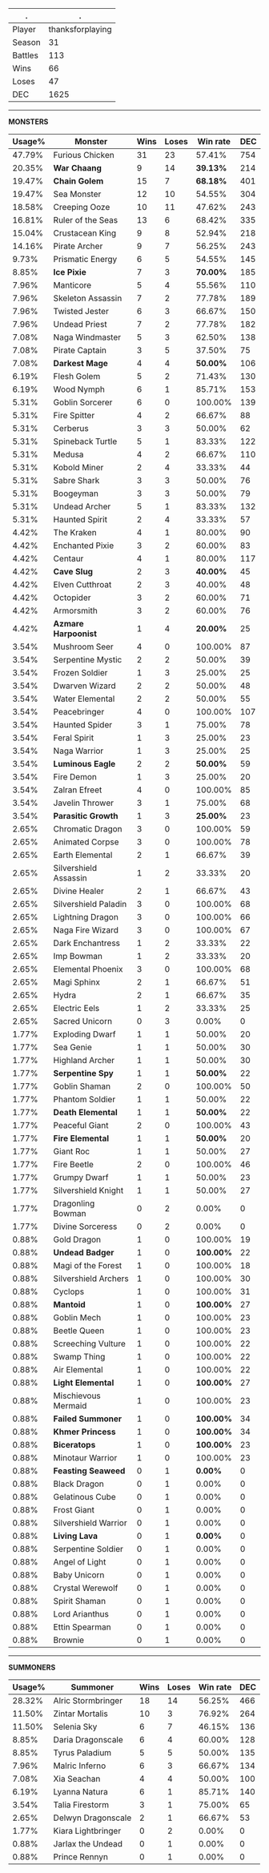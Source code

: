 .|.
|-|-
Player|thanksforplaying
Season|31
Battles|113
Wins|66
Loses|47
DEC|1625

---
**MONSTERS**

Usage%|Monster|Wins|Loses|Win rate|DEC|
-|-|-|-|-|-|
47.79%|Furious Chicken|31|23|57.41%|754|
20.35%|**War Chaang**|9|14|**39.13%**|214|
19.47%|**Chain Golem**|15|7|**68.18%**|401|
19.47%|Sea Monster|12|10|54.55%|304|
18.58%|Creeping Ooze|10|11|47.62%|243|
16.81%|Ruler of the Seas|13|6|68.42%|335|
15.04%|Crustacean King|9|8|52.94%|218|
14.16%|Pirate Archer|9|7|56.25%|243|
9.73%|Prismatic Energy|6|5|54.55%|145|
8.85%|**Ice Pixie**|7|3|**70.00%**|185|
7.96%|Manticore|5|4|55.56%|110|
7.96%|Skeleton Assassin|7|2|77.78%|189|
7.96%|Twisted Jester|6|3|66.67%|150|
7.96%|Undead Priest|7|2|77.78%|182|
7.08%|Naga Windmaster|5|3|62.50%|138|
7.08%|Pirate Captain|3|5|37.50%|75|
7.08%|**Darkest Mage**|4|4|**50.00%**|106|
6.19%|Flesh Golem|5|2|71.43%|130|
6.19%|Wood Nymph|6|1|85.71%|153|
5.31%|Goblin Sorcerer|6|0|100.00%|139|
5.31%|Fire Spitter|4|2|66.67%|88|
5.31%|Cerberus|3|3|50.00%|62|
5.31%|Spineback Turtle|5|1|83.33%|122|
5.31%|Medusa|4|2|66.67%|110|
5.31%|Kobold Miner|2|4|33.33%|44|
5.31%|Sabre Shark|3|3|50.00%|76|
5.31%|Boogeyman|3|3|50.00%|79|
5.31%|Undead Archer|5|1|83.33%|132|
5.31%|Haunted Spirit|2|4|33.33%|57|
4.42%|The Kraken|4|1|80.00%|90|
4.42%|Enchanted Pixie|3|2|60.00%|83|
4.42%|Centaur|4|1|80.00%|117|
4.42%|**Cave Slug**|2|3|**40.00%**|45|
4.42%|Elven Cutthroat|2|3|40.00%|48|
4.42%|Octopider|3|2|60.00%|71|
4.42%|Armorsmith|3|2|60.00%|76|
4.42%|**Azmare Harpoonist**|1|4|**20.00%**|25|
3.54%|Mushroom Seer|4|0|100.00%|87|
3.54%|Serpentine Mystic|2|2|50.00%|39|
3.54%|Frozen Soldier|1|3|25.00%|25|
3.54%|Dwarven Wizard|2|2|50.00%|48|
3.54%|Water Elemental|2|2|50.00%|55|
3.54%|Peacebringer|4|0|100.00%|107|
3.54%|Haunted Spider|3|1|75.00%|78|
3.54%|Feral Spirit|1|3|25.00%|23|
3.54%|Naga Warrior|1|3|25.00%|25|
3.54%|**Luminous Eagle**|2|2|**50.00%**|59|
3.54%|Fire Demon|1|3|25.00%|20|
3.54%|Zalran Efreet|4|0|100.00%|85|
3.54%|Javelin Thrower|3|1|75.00%|68|
3.54%|**Parasitic Growth**|1|3|**25.00%**|23|
2.65%|Chromatic Dragon|3|0|100.00%|59|
2.65%|Animated Corpse|3|0|100.00%|78|
2.65%|Earth Elemental|2|1|66.67%|39|
2.65%|Silvershield Assassin|1|2|33.33%|20|
2.65%|Divine Healer|2|1|66.67%|43|
2.65%|Silvershield Paladin|3|0|100.00%|68|
2.65%|Lightning Dragon|3|0|100.00%|66|
2.65%|Naga Fire Wizard|3|0|100.00%|67|
2.65%|Dark Enchantress|1|2|33.33%|22|
2.65%|Imp Bowman|1|2|33.33%|20|
2.65%|Elemental Phoenix|3|0|100.00%|68|
2.65%|Magi Sphinx|2|1|66.67%|51|
2.65%|Hydra|2|1|66.67%|35|
2.65%|Electric Eels|1|2|33.33%|25|
2.65%|Sacred Unicorn|0|3|0.00%|0|
1.77%|Exploding Dwarf|1|1|50.00%|20|
1.77%|Sea Genie|1|1|50.00%|30|
1.77%|Highland Archer|1|1|50.00%|30|
1.77%|**Serpentine Spy**|1|1|**50.00%**|22|
1.77%|Goblin Shaman|2|0|100.00%|50|
1.77%|Phantom Soldier|1|1|50.00%|22|
1.77%|**Death Elemental**|1|1|**50.00%**|22|
1.77%|Peaceful Giant|2|0|100.00%|43|
1.77%|**Fire Elemental**|1|1|**50.00%**|20|
1.77%|Giant Roc|1|1|50.00%|27|
1.77%|Fire Beetle|2|0|100.00%|46|
1.77%|Grumpy Dwarf|1|1|50.00%|23|
1.77%|Silvershield Knight|1|1|50.00%|27|
1.77%|Dragonling Bowman|0|2|0.00%|0|
1.77%|Divine Sorceress|0|2|0.00%|0|
0.88%|Gold Dragon|1|0|100.00%|19|
0.88%|**Undead Badger**|1|0|**100.00%**|22|
0.88%|Magi of the Forest|1|0|100.00%|18|
0.88%|Silvershield Archers|1|0|100.00%|30|
0.88%|Cyclops|1|0|100.00%|31|
0.88%|**Mantoid**|1|0|**100.00%**|27|
0.88%|Goblin Mech|1|0|100.00%|23|
0.88%|Beetle Queen|1|0|100.00%|23|
0.88%|Screeching Vulture|1|0|100.00%|22|
0.88%|Swamp Thing|1|0|100.00%|22|
0.88%|Air Elemental|1|0|100.00%|22|
0.88%|**Light Elemental**|1|0|**100.00%**|27|
0.88%|Mischievous Mermaid|1|0|100.00%|23|
0.88%|**Failed Summoner**|1|0|**100.00%**|34|
0.88%|**Khmer Princess**|1|0|**100.00%**|34|
0.88%|**Biceratops**|1|0|**100.00%**|23|
0.88%|Minotaur Warrior|1|0|100.00%|23|
0.88%|**Feasting Seaweed**|0|1|**0.00%**|0|
0.88%|Black Dragon|0|1|0.00%|0|
0.88%|Gelatinous Cube|0|1|0.00%|0|
0.88%|Frost Giant|0|1|0.00%|0|
0.88%|Silvershield Warrior|0|1|0.00%|0|
0.88%|**Living Lava**|0|1|**0.00%**|0|
0.88%|Serpentine Soldier|0|1|0.00%|0|
0.88%|Angel of Light|0|1|0.00%|0|
0.88%|Baby Unicorn|0|1|0.00%|0|
0.88%|Crystal Werewolf|0|1|0.00%|0|
0.88%|Spirit Shaman|0|1|0.00%|0|
0.88%|Lord Arianthus|0|1|0.00%|0|
0.88%|Ettin Spearman|0|1|0.00%|0|
0.88%|Brownie|0|1|0.00%|0|

---
**SUMMONERS**

Usage%|Summoner|Wins|Loses|Win rate|DEC|
-|-|-|-|-|-|
28.32%|Alric Stormbringer|18|14|56.25%|466|
11.50%|Zintar Mortalis|10|3|76.92%|264|
11.50%|Selenia Sky|6|7|46.15%|136|
8.85%|Daria Dragonscale|6|4|60.00%|128|
8.85%|Tyrus Paladium|5|5|50.00%|135|
7.96%|Malric Inferno|6|3|66.67%|134|
7.08%|Xia Seachan|4|4|50.00%|100|
6.19%|Lyanna Natura|6|1|85.71%|140|
3.54%|Talia Firestorm|3|1|75.00%|65|
2.65%|Delwyn Dragonscale|2|1|66.67%|53|
1.77%|Kiara Lightbringer|0|2|0.00%|0|
0.88%|Jarlax the Undead|0|1|0.00%|0|
0.88%|Prince Rennyn|0|1|0.00%|0|
